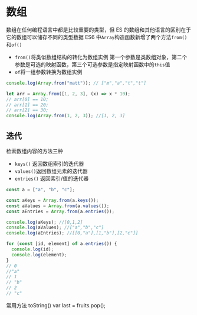 # 数组

数组在任何编程语言中都是比较重要的类型，但 ES 的数组和其他语言的区别在于它的数组可以储存不同的类型数据
ES6 中`Array`构造函数新增了两个方法`from()`和`of()`

- `from()`将类似数组结构的转化为数组实例
  第一个参数是类数组对象，第二个参数是可选的映射函数，第三个可选参数是指定映射函数中的`this`值
- `of`将一组参数转换为数组实例

```js
console.log(Array.from("matt")); // ["m","a","t","t"]

let arr = Array.from([1, 2, 3], (x) => x * 10);
// arr[0] == 10;
// arr[1] == 20;
// arr[2] == 30;
console.log(Array.from(1, 2, 3)); //[1, 2, 3]
```

## 迭代

检索数组内容的方法三种

- `keys()` 返回数组索引的迭代器
- `values()`返回数组元素的迭代器
- `entries()` 返回索引/值的迭代器

```js
const a = ["a", "b", "c"];

const aKeys = Array.from(a.keys());
const aValues = Array.from(a.values());
const aEntries = Array.from(a.entries());

console.log(aKeys); //[0,1,2]
console.log(aValues); //["a","b","c"]
console.log(aEntries); //[[0,"a"],[1,"b"],[2,"c"]]

for (const [id, element] of a.entries()) {
  console.log(id);
  console.log(element);
}
// 0
//"a"
// 1
// "b"
// 2
// "c"
```

常用方法
toString()
var last = fruits.pop();
